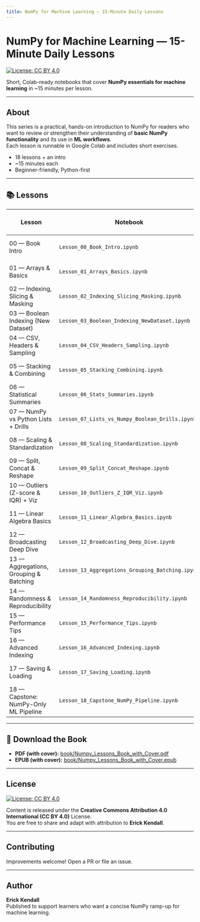 ```yaml
---
title: NumPy for Machine Learning — 15-Minute Daily Lessons
---
```


# NumPy for Machine Learning — 15-Minute Daily Lessons

[![License: CC BY 4.0](https://img.shields.io/badge/License-CC%20BY%204.0-lightgrey.svg)](https://creativecommons.org/licenses/by/4.0/)

Short, Colab-ready notebooks that cover **NumPy essentials for machine learning** in ~15 minutes per lesson.

---

## About
This series is a practical, hands-on introduction to NumPy for readers who want to review or strengthen
their understanding of **basic NumPy functionality** and its use in **ML workflows**.  
Each lesson is runnable in Google Colab and includes short exercises.

- 18 lessons + an intro
- ~15 minutes each
- Beginner-friendly, Python-first

---

## 📚 Lessons

| Lesson | Notebook | Open in Colab |
|--------|----------|----------------|
| 00 — Book Intro | `Lesson_00_Book_Intro.ipynb` | [![Open in Colab](https://colab.research.google.com/assets/colab-badge.svg)](https://colab.research.google.com/github/erickkendall/numpy-ml-lessons/blob/main/lessons/Lesson_00_Book_Intro.ipynb) |
| 01 — Arrays & Basics | `Lesson_01_Arrays_Basics.ipynb` | [![Open in Colab](https://colab.research.google.com/assets/colab-badge.svg)](https://colab.research.google.com/github/erickkendall/numpy-ml-lessons/blob/main/lessons/Lesson_01_Arrays_Basics.ipynb) |
| 02 — Indexing, Slicing & Masking | `Lesson_02_Indexing_Slicing_Masking.ipynb` | [![Open in Colab](https://colab.research.google.com/assets/colab-badge.svg)](https://colab.research.google.com/github/erickkendall/numpy-ml-lessons/blob/main/lessons/Lesson_02_Indexing_Slicing_Masking.ipynb) |
| 03 — Boolean Indexing (New Dataset) | `Lesson_03_Boolean_Indexing_NewDataset.ipynb` | [![Open in Colab](https://colab.research.google.com/assets/colab-badge.svg)](https://colab.research.google.com/github/erickkendall/numpy-ml-lessons/blob/main/lessons/Lesson_03_Boolean_Indexing_NewDataset.ipynb) |
| 04 — CSV, Headers & Sampling | `Lesson_04_CSV_Headers_Sampling.ipynb` | [![Open in Colab](https://colab.research.google.com/assets/colab-badge.svg)](https://colab.research.google.com/github/erickkendall/numpy-ml-lessons/blob/main/lessons/Lesson_04_CSV_Headers_Sampling.ipynb) |
| 05 — Stacking & Combining | `Lesson_05_Stacking_Combining.ipynb` | [![Open in Colab](https://colab.research.google.com/assets/colab-badge.svg)](https://colab.research.google.com/github/erickkendall/numpy-ml-lessons/blob/main/lessons/Lesson_05_Stacking_Combining.ipynb) |
| 06 — Statistical Summaries | `Lesson_06_Stats_Summaries.ipynb` | [![Open in Colab](https://colab.research.google.com/assets/colab-badge.svg)](https://colab.research.google.com/github/erickkendall/numpy-ml-lessons/blob/main/lessons/Lesson_06_Stats_Summaries.ipynb) |
| 07 — NumPy vs Python Lists + Drills | `Lesson_07_Lists_vs_Numpy_Boolean_Drills.ipynb` | [![Open in Colab](https://colab.research.google.com/assets/colab-badge.svg)](https://colab.research.google.com/github/erickkendall/numpy-ml-lessons/blob/main/lessons/Lesson_07_Lists_vs_Numpy_Boolean_Drills.ipynb) |
| 08 — Scaling & Standardization | `Lesson_08_Scaling_Standardization.ipynb` | [![Open in Colab](https://colab.research.google.com/assets/colab-badge.svg)](https://colab.research.google.com/github/erickkendall/numpy-ml-lessons/blob/main/lessons/Lesson_08_Scaling_Standardization.ipynb) |
| 09 — Split, Concat & Reshape | `Lesson_09_Split_Concat_Reshape.ipynb` | [![Open in Colab](https://colab.research.google.com/assets/colab-badge.svg)](https://colab.research.google.com/github/erickkendall/numpy-ml-lessons/blob/main/lessons/Lesson_09_Split_Concat_Reshape.ipynb) |
| 10 — Outliers (Z-score & IQR) + Viz | `Lesson_10_Outliers_Z_IQR_Viz.ipynb` | [![Open in Colab](https://colab.research.google.com/assets/colab-badge.svg)](https://colab.research.google.com/github/erickkendall/numpy-ml-lessons/blob/main/lessons/Lesson_10_Outliers_Z_IQR_Viz.ipynb) |
| 11 — Linear Algebra Basics | `Lesson_11_Linear_Algebra_Basics.ipynb` | [![Open in Colab](https://colab.research.google.com/assets/colab-badge.svg)](https://colab.research.google.com/github/erickkendall/numpy-ml-lessons/blob/main/lessons/Lesson_11_Linear_Algebra_Basics.ipynb) |
| 12 — Broadcasting Deep Dive | `Lesson_12_Broadcasting_Deep_Dive.ipynb` | [![Open in Colab](https://colab.research.google.com/assets/colab-badge.svg)](https://colab.research.google.com/github/erickkendall/numpy-ml-lessons/blob/main/lessons/Lesson_12_Broadcasting_Deep_Dive.ipynb) |
| 13 — Aggregations, Grouping & Batching | `Lesson_13_Aggregations_Grouping_Batching.ipynb` | [![Open in Colab](https://colab.research.google.com/assets/colab-badge.svg)](https://colab.research.google.com/github/erickkendall/numpy-ml-lessons/blob/main/lessons/Lesson_13_Aggregations_Grouping_Batching.ipynb) |
| 14 — Randomness & Reproducibility | `Lesson_14_Randomness_Reproducibility.ipynb` | [![Open in Colab](https://colab.research.google.com/assets/colab-badge.svg)](https://colab.research.google.com/github/erickkendall/numpy-ml-lessons/blob/main/lessons/Lesson_14_Randomness_Reproducibility.ipynb) |
| 15 — Performance Tips | `Lesson_15_Performance_Tips.ipynb` | [![Open in Colab](https://colab.research.google.com/assets/colab-badge.svg)](https://colab.research.google.com/github/erickkendall/numpy-ml-lessons/blob/main/lessons/Lesson_15_Performance_Tips.ipynb) |
| 16 — Advanced Indexing | `Lesson_16_Advanced_Indexing.ipynb` | [![Open in Colab](https://colab.research.google.com/assets/colab-badge.svg)](https://colab.research.google.com/github/erickkendall/numpy-ml-lessons/blob/main/lessons/Lesson_16_Advanced_Indexing.ipynb) |
| 17 — Saving & Loading | `Lesson_17_Saving_Loading.ipynb` | [![Open in Colab](https://colab.research.google.com/assets/colab-badge.svg)](https://colab.research.google.com/github/erickkendall/numpy-ml-lessons/blob/main/lessons/Lesson_17_Saving_Loading.ipynb) |
| 18 — Capstone: NumPy-Only ML Pipeline | `Lesson_18_Capstone_NumPy_Pipeline.ipynb` | [![Open in Colab](https://colab.research.google.com/assets/colab-badge.svg)](https://colab.research.google.com/github/erickkendall/numpy-ml-lessons/blob/main/lessons/Lesson_18_Capstone_NumPy_Pipeline.ipynb) |

---

## 📖 Download the Book
- **PDF (with cover):** [book/Numpy_Lessons_Book_with_Cover.pdf](https://github.com/erickkendall/numpy-ml-lessons/raw/main/book/Numpy_Lessons_Book_with_Cover.pdf)  
- **EPUB (with cover):** [book/Numpy_Lessons_Book_with_Cover.epub](https://github.com/erickkendall/numpy-ml-lessons/raw/main/book/Numpy_Lessons_Book_with_Cover.epub)

---

## License
[![License: CC BY 4.0](https://img.shields.io/badge/License-CC%20BY%204.0-lightgrey.svg)](https://creativecommons.org/licenses/by/4.0/)  

Content is released under the **Creative Commons Attribution 4.0 International (CC BY 4.0)** License.  
You are free to share and adapt with attribution to **Erick Kendall**.

---

## Contributing
Improvements welcome! Open a PR or file an issue.

---

## Author
**Erick Kendall**  
Published to support learners who want a concise NumPy ramp-up for machine learning.

